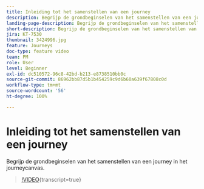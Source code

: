 ```yaml
---
title: Inleiding tot het samenstellen van een journey
description: Begrijp de grondbeginselen van het samenstellen van een journey in het journeycanvas.
landing-page-description: Begrijp de grondbeginselen van het samenstellen van een journey in het journeycanvas.
short-description: Begrijp de grondbeginselen van het samenstellen van een journey in het journeycanvas.
jira: KT-7530
thumbnail: 3424996.jpg
feature: Journeys
doc-type: feature video
team: PM
role: User
level: Beginner
exl-id: dc510572-96c8-42bd-b213-e8738510bb0c
source-git-commit: 86962bb87d5b1b454259c9d6b60a639f67808c0d
workflow-type: tm+mt
source-wordcount: '56'
ht-degree: 100%

---
```


# Inleiding tot het samenstellen van een journey

Begrijp de grondbeginselen van het samenstellen van een journey in het journeycanvas.

>[!VIDEO](https://video.tv.adobe.com/v/3424996?quality=12&learn=on){transcript=true}
